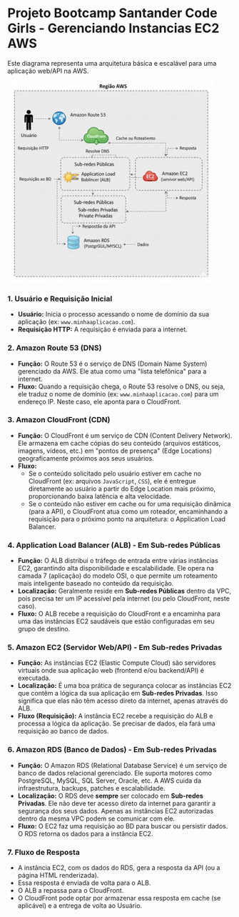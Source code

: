 # Projeto Bootcamp Santander Code Girls - Gerenciando Instancias EC2 AWS

Este diagrama representa uma arquitetura básica e escalável para uma aplicação web/API na AWS.

![Arquitetura do Projeto AWS](./projetoAws.jpg)

### 1. Usuário e Requisição Inicial

* **Usuário:** Inicia o processo acessando o nome de domínio da sua aplicação (ex: `www.minhaaplicacao.com`).
* **Requisição HTTP:** A requisição é enviada para a internet.

### 2. Amazon Route 53 (DNS)

* **Função:** O Route 53 é o serviço de DNS (Domain Name System) gerenciado da AWS. Ele atua como uma "lista telefônica" para a internet.
* **Fluxo:** Quando a requisição chega, o Route 53 resolve o DNS, ou seja, ele traduz o nome de domínio (ex: `www.minhaaplicacao.com`) para um endereço IP. Neste caso, ele aponta para o CloudFront.

### 3. Amazon CloudFront (CDN)

* **Função:** O CloudFront é um serviço de CDN (Content Delivery Network). Ele armazena em cache cópias do seu conteúdo (arquivos estáticos, imagens, vídeos, etc.) em "pontos de presença" (Edge Locations) geograficamente próximos aos seus usuários.
* **Fluxo:**
    * Se o conteúdo solicitado pelo usuário estiver em cache no CloudFront (ex: arquivos `JavaScript`, `CSS`), ele é entregue diretamente ao usuário a partir do Edge Location mais próximo, proporcionando baixa latência e alta velocidade.
    * Se o conteúdo não estiver em cache ou for uma requisição dinâmica (para a API), o CloudFront atua como um roteador, encaminhando a requisição para o próximo ponto na arquitetura: o Application Load Balancer.

### 4. Application Load Balancer (ALB) - Em Sub-redes Públicas

* **Função:** O ALB distribui o tráfego de entrada entre várias instâncias EC2, garantindo alta disponibilidade e escalabilidade. Ele opera na camada 7 (aplicação) do modelo OSI, o que permite um roteamento mais inteligente baseado no conteúdo da requisição.
* **Localização:** Geralmente reside em **Sub-redes Públicas** dentro da VPC, pois precisa ter um IP acessível pela internet (ou pelo CloudFront, neste caso).
* **Fluxo:** O ALB recebe a requisição do CloudFront e a encaminha para uma das instâncias EC2 saudáveis que estão configuradas em seu grupo de destino.

### 5. Amazon EC2 (Servidor Web/API) - Em Sub-redes Privadas

* **Função:** As instâncias EC2 (Elastic Compute Cloud) são servidores virtuais onde sua aplicação web (frontend e/ou backend/API) é executada.
* **Localização:** É uma boa prática de segurança colocar as instâncias EC2 que contêm a lógica da sua aplicação em **Sub-redes Privadas**. Isso significa que elas não têm acesso direto da internet, apenas através do ALB.
* **Fluxo (Requisição):** A instância EC2 recebe a requisição do ALB e processa a lógica da aplicação. Se precisar de dados, ela fará uma requisição ao banco de dados.

### 6. Amazon RDS (Banco de Dados) - Em Sub-redes Privadas

* **Função:** O Amazon RDS (Relational Database Service) é um serviço de banco de dados relacional gerenciado. Ele suporta motores como PostgreSQL, MySQL, SQL Server, Oracle, etc. A AWS cuida da infraestrutura, backups, patches e escalabilidade.
* **Localização:** O RDS deve **sempre** ser colocado em **Sub-redes Privadas**. Ele não deve ter acesso direto da internet para garantir a segurança dos seus dados. Apenas as instâncias EC2 autorizadas dentro da mesma VPC podem se comunicar com ele.
* **Fluxo:** O EC2 faz uma requisição ao BD para buscar ou persistir dados. O RDS retorna os dados para a instância EC2.

### 7. Fluxo de Resposta

* A instância EC2, com os dados do RDS, gera a resposta da API (ou a página HTML renderizada).
* Essa resposta é enviada de volta para o ALB.
* O ALB a repassa para o CloudFront.
* O CloudFront pode optar por armazenar essa resposta em cache (se aplicável) e a entrega de volta ao Usuário.
